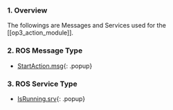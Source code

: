 ### 1. Overview
The followings are Messages and Services used for the [[op3_action_module]].  

### 2. ROS Message Type
* [StartAction.msg]{: .popup}

### 3. ROS Service Type
* [IsRunning.srv]{: .popup}



[StartAction.msg]: /docs/en/popup/op3_StartAction.msg/
[IsRunning.srv]: /docs/en/popup/op3_IsRunning.srv/
[&lt;&lt; Back]:robotis_op3_msgs.md
